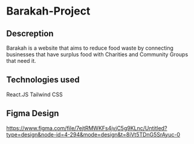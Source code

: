 # Barakah-Project

## Descreption

Barakah is a website that aims to reduce food waste by connecting businesses that have surplus food with Charities and Community Groups that need it.

## Technologies used

React.JS
Tailwind CSS

## Figma Design

https://www.figma.com/file/7ejtRMWKFs4jvjC5g9KLnc/Untitled?type=design&node-id=4-294&mode=design&t=8iVt5TDnG5SrAyuc-0
